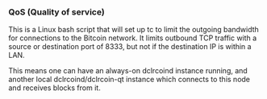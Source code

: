 ### QoS (Quality of service) ###

This is a Linux bash script that will set up tc to limit the outgoing bandwidth for connections to the Bitcoin network. It limits outbound TCP traffic with a source or destination port of 8333, but not if the destination IP is within a LAN.

This means one can have an always-on dclrcoind instance running, and another local dclrcoind/dclrcoin-qt instance which connects to this node and receives blocks from it.
